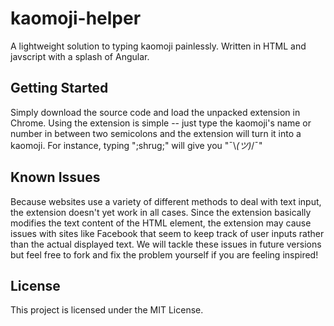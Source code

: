 # kaomoji-helper

A lightweight solution to typing kaomoji painlessly. Written in HTML and javscript with a splash of Angular.

## Getting Started

Simply download the source code and load the unpacked extension in Chrome. Using the extension is simple -- just type the kaomoji's name or number in between two semicolons and the extension will turn it into a kaomoji. For instance, typing ";shrug;" will give you "¯\\_(ツ)_/¯"

## Known Issues

Because websites use a variety of different methods to deal with text input, the extension doesn't yet work in all cases. Since the extension basically modifies the text content of the HTML element, the extension may cause issues with sites like Facebook that seem to keep track of user inputs rather than the actual displayed text. We will tackle these issues in future versions but feel free to fork and fix the problem yourself if you are feeling inspired! 

## License

This project is licensed under the MIT License.
